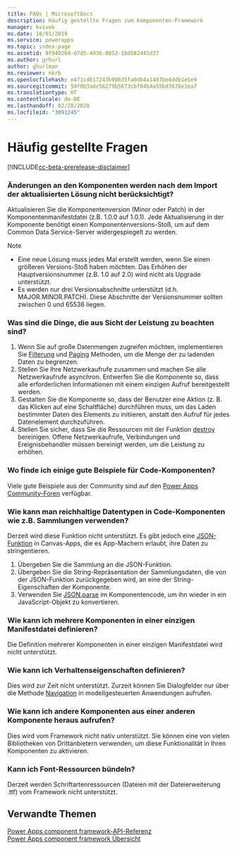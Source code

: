```yaml
---
title: FAQs | MicrosoftDocs
description: Häufig gestellte Fragen zum Komponenten-Framework
manager: kvivek
ms.date: 10/01/2019
ms.service: powerapps
ms.topic: index-page
ms.assetid: 9f940264-d7d5-4930-8052-1bd582445d37
ms.author: grhurl
author: ghurlman
ms.reviewer: nkrb
ms.openlocfilehash: e471cd617243b98635fa0db4a1487be4ddb1e5e9
ms.sourcegitcommit: 59f0b3adc56279b5673cbf04b4a55bd7678e1ea7
ms.translationtype: HT
ms.contentlocale: de-DE
ms.lasthandoff: 02/28/2020
ms.locfileid: "3091245"
---
```

# <a name="faqs"></a>Häufig gestellte Fragen

[!INCLUDE[cc-beta-prerelease-disclaimer](../../includes/cc-beta-prerelease-disclaimer.md)]

### <a name="component-changes-are-not-reflected-after-the-updated-solution-import"></a>Änderungen an den Komponenten werden nach dem Import der aktualisierten Lösung nicht berücksichtigt?

Aktualisieren Sie die Komponentenversion (Minor oder Patch) in der Komponentenmanifestdatei (z.B. 1.0.0 auf 1.0.1). Jede Aktualisierung in der Komponente benötigt einen Komponentenversions-Stoß, um auf dem Common Data Service-Server widergespiegelt zu werden.

> [!NOTE]
> - Eine neue Lösung muss jedes Mal erstellt werden, wenn Sie einen größeren Versions-Stoß haben möchten. Das Erhöhen der Hauptversionsnummer (z.B. 1.0 auf 2.0) wird nicht als Upgrade unterstützt.
> - Es werden nur drei Versionsabschnitte unterstützt (d.h. MAJOR.MINOR.PATCH). Diese Abschnitte der Versionsnummer sollten zwischen 0 und 65536 liegen.

### <a name="what-are-the-things-to-be-considered-from-a-performance-perspective"></a>Was sind die Dinge, die aus Sicht der Leistung zu beachten sind?

1. Wenn Sie auf große Datenmengen zugreifen möchten, implementieren Sie [Filterung](reference/filtering.md) und [Paging](reference/paging.md) Methoden, um die Menge der zu ladenden Daten zu begrenzen.
2. Stellen Sie Ihre Netzwerkaufrufe zusammen und machen Sie alle Netzwerkaufrufe asynchron. Entwerfen Sie die Komponente so, dass alle erforderlichen Informationen mit einem einzigen Aufruf bereitgestellt werden. 
3. Gestalten Sie die Komponente so, dass der Benutzer eine Aktion (z. B. das Klicken auf eine Schaltfläche) durchführen muss, um das Laden bestimmter Daten des Elements zu initiieren, anstatt den Aufruf für jedes Datenelement durchzuführen.
4. Stellen Sie sicher, dass Sie die Ressourcen mit der Funktion [destroy](reference/control/destroy.md) bereinigen. Offene Netzwerkaufrufe, Verbindungen und Ereignisbehandler müssen bereinigt werden, um die Leistung zu erhöhen.

### <a name="where-can-i-find-some-good-examples-of-code-components"></a>Wo finde ich einige gute Beispiele für Code-Komponenten?

Viele gute Beispiele aus der Community sind auf den [Power Apps Community-Foren](https://powerusers.microsoft.com/t5/Power-Apps-Component-Framework/Community-content-sample-components-blogs-etc-Link-to-this-page/td-p/280710) verfügbar.

### <a name="how-to-use-rich-data-types-in-code-components-such-as-collections"></a>Wie kann man reichhaltige Datentypen in Code-Komponenten wie z.B. Sammlungen verwenden?

Derzeit wird diese Funktion nicht unterstützt. Es gibt jedoch eine [JSON-Funktion](https://docs.microsoft.com/powerapps/maker/canvas-apps/functions/function-json) in Canvas-Apps, die es App-Machern erlaubt, ihre Daten zu stringentieren.

1. Übergeben Sie die Sammlung an die JSON-Funktion.
2. Übergeben Sie die String-Repräsentation der Sammlungsdaten, die von der JSON-Funktion zurückgegeben wird, an eine der String-Eigenschaften der Komponente.
3. Verwenden Sie [JSON.parse](https://developer.mozilla.org/en-US/docs/Web/JavaScript/Reference/Global_Objects/JSON/parse) im Komponentencode, um ihn wieder in ein JavaScript-Objekt zu konvertieren.

### <a name="how-can-i-define-multiple-components-in-a-single-manifest-file"></a>Wie kann ich mehrere Komponenten in einer einzigen Manifestdatei definieren?

Die Definition mehrerer Komponenten in einer einzigen Manifestdatei wird nicht unterstützt. 

### <a name="how-can-i-define-behavior-properties"></a>Wie kann ich Verhaltenseigenschaften definieren?

Dies wird zur Zeit nicht unterstützt. Zurzeit können Sie Dialogfelder nur über die Methode [Navigation](reference/navigation.md) in modellgesteuerten Anwendungen aufrufen.

### <a name="how-can-i-call-other-components-from-within-another-component"></a>Wie kann ich andere Komponenten aus einer anderen Komponente heraus aufrufen?

Dies wird vom Framework nicht nativ unterstützt. Sie können eine von vielen Bibliotheken von Drittanbietern verwenden, um diese Funktionalität in Ihren Komponenten zu aktivieren.

### <a name="can-i-bundle-font-resources"></a>Kann ich Font-Ressourcen bündeln?

Derzeit werden Schriftartenressourcen (Dateien mit der Dateierweiterung .ttf) vom Framework nicht unterstützt.

## <a name="related-topics"></a>Verwandte Themen

[Power Apps component framework-API-Referenz](reference/index.md)<br/>
[Power Apps component framework Übersicht](overview.md)
